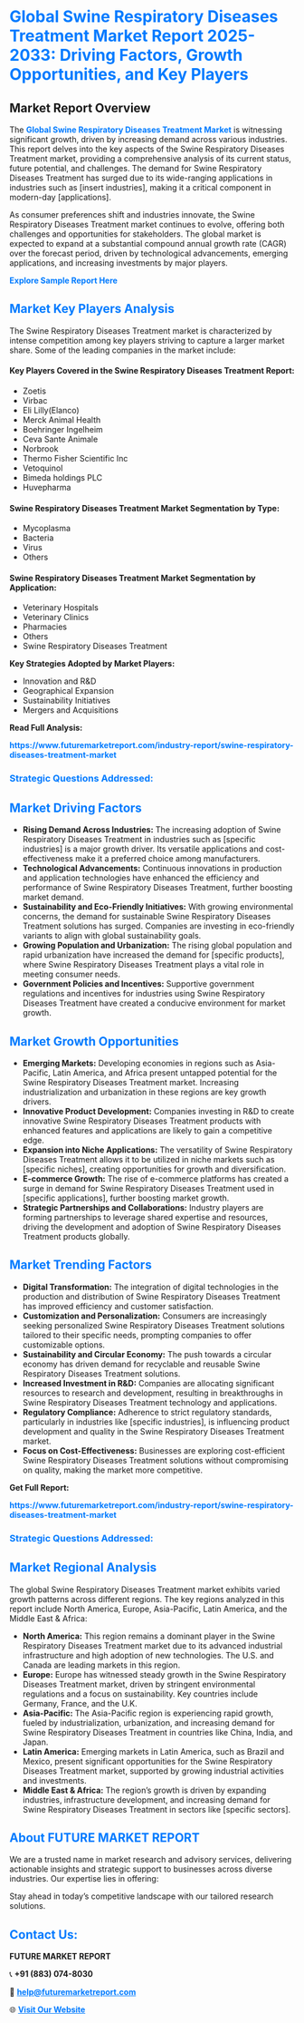 <h1 style="color: #007BFF;">Global Swine Respiratory Diseases Treatment Market Report 2025-2033: Driving Factors, Growth Opportunities, and Key Players</h1>

<section id="overview">
<h2>Market Report Overview</h2>
<p>The <a href="https://www.futuremarketreport.com/industry-report/swine-respiratory-diseases-treatment-market" style="color: #007BFF; text-decoration: none;"><strong>Global Swine Respiratory Diseases Treatment Market</strong></a> is witnessing significant growth, driven by increasing demand across various industries. This report delves into the key aspects of the Swine Respiratory Diseases Treatment market, providing a comprehensive analysis of its current status, future potential, and challenges. The demand for Swine Respiratory Diseases Treatment has surged due to its wide-ranging applications in industries such as [insert industries], making it a critical component in modern-day [applications].</p>
<p>As consumer preferences shift and industries innovate, the Swine Respiratory Diseases Treatment market continues to evolve, offering both challenges and opportunities for stakeholders. The global market is expected to expand at a substantial compound annual growth rate (CAGR) over the forecast period, driven by technological advancements, emerging applications, and increasing investments by major players.</p>
</section>

<section id="overview">
<p><a href="https://www.futuremarketreport.com/request-sample/reportId=126954" style="color: #007BFF; text-decoration: none;"><strong>Explore Sample Report Here</strong></a></p>
</section>

<section id="key-players">
<h2 style="color: #007BFF;">Market Key Players Analysis</h2>
<p>The Swine Respiratory Diseases Treatment market is characterized by intense competition among key players striving to capture a larger market share. Some of the leading companies in the market include:</p>
<h4>Key Players Covered in the Swine Respiratory Diseases Treatment Report:</h4>
<ul><li>Zoetis</li><li>Virbac</li><li>Eli Lilly(Elanco)</li><li>Merck Animal Health</li><li>Boehringer Ingelheim</li><li>Ceva Sante Animale</li><li>Norbrook</li><li>Thermo Fisher Scientific Inc</li><li>Vetoquinol</li><li>Bimeda holdings PLC</li><li>Huvepharma</li></ul>
<h4>Swine Respiratory Diseases Treatment Market Segmentation by Type:</h4>
<ul><li>Mycoplasma</li><li>Bacteria</li><li>Virus</li><li>Others</li></ul>

<h4>Swine Respiratory Diseases Treatment Market Segmentation by Application:</h4>
<ul><li>Veterinary Hospitals</li><li>Veterinary Clinics</li><li>Pharmacies</li><li>Others</li><li>Swine Respiratory Diseases Treatment</li></ul>
<p><strong>Key Strategies Adopted by Market Players:</strong></p>
<ul>
<li>Innovation and R&D</li>
<li>Geographical Expansion</li>
<li>Sustainability Initiatives</li>
<li>Mergers and Acquisitions</li>
</ul>
</section>

<section>
<p><strong>Read Full Analysis: </strong></p><a href="https://www.futuremarketreport.com/industry-report/swine-respiratory-diseases-treatment-market" style="color: #007BFF; text-decoration: none;"><strong>https://www.futuremarketreport.com/industry-report/swine-respiratory-diseases-treatment-market</strong></a>
<h3 style="color: #007BFF;">Strategic Questions Addressed:</h3>
</section>

<section id="driving-factors">
<h2 style="color: #007BFF;">Market Driving Factors</h2>
<ul>
<li><strong>Rising Demand Across Industries:</strong> The increasing adoption of Swine Respiratory Diseases Treatment in industries such as [specific industries] is a major growth driver. Its versatile applications and cost-effectiveness make it a preferred choice among manufacturers.</li>
<li><strong>Technological Advancements:</strong> Continuous innovations in production and application technologies have enhanced the efficiency and performance of Swine Respiratory Diseases Treatment, further boosting market demand.</li>
<li><strong>Sustainability and Eco-Friendly Initiatives:</strong> With growing environmental concerns, the demand for sustainable Swine Respiratory Diseases Treatment solutions has surged. Companies are investing in eco-friendly variants to align with global sustainability goals.</li>
<li><strong>Growing Population and Urbanization:</strong> The rising global population and rapid urbanization have increased the demand for [specific products], where Swine Respiratory Diseases Treatment plays a vital role in meeting consumer needs.</li>
<li><strong>Government Policies and Incentives:</strong> Supportive government regulations and incentives for industries using Swine Respiratory Diseases Treatment have created a conducive environment for market growth.</li>
</ul>
</section>

<section id="growth-opportunities">
<h2 style="color: #007BFF;">Market Growth Opportunities</h2>
<ul>
<li><strong>Emerging Markets:</strong> Developing economies in regions such as Asia-Pacific, Latin America, and Africa present untapped potential for the Swine Respiratory Diseases Treatment market. Increasing industrialization and urbanization in these regions are key growth drivers.</li>
<li><strong>Innovative Product Development:</strong> Companies investing in R&D to create innovative Swine Respiratory Diseases Treatment products with enhanced features and applications are likely to gain a competitive edge.</li>
<li><strong>Expansion into Niche Applications:</strong> The versatility of Swine Respiratory Diseases Treatment allows it to be utilized in niche markets such as [specific niches], creating opportunities for growth and diversification.</li>
<li><strong>E-commerce Growth:</strong> The rise of e-commerce platforms has created a surge in demand for Swine Respiratory Diseases Treatment used in [specific applications], further boosting market growth.</li>
<li><strong>Strategic Partnerships and Collaborations:</strong> Industry players are forming partnerships to leverage shared expertise and resources, driving the development and adoption of Swine Respiratory Diseases Treatment products globally.</li>
</ul>
</section>

<section id="trending-factors">
<h2 style="color: #007BFF;">Market Trending Factors</h2>
<ul>
<li><strong>Digital Transformation:</strong> The integration of digital technologies in the production and distribution of Swine Respiratory Diseases Treatment has improved efficiency and customer satisfaction.</li>
<li><strong>Customization and Personalization:</strong> Consumers are increasingly seeking personalized Swine Respiratory Diseases Treatment solutions tailored to their specific needs, prompting companies to offer customizable options.</li>
<li><strong>Sustainability and Circular Economy:</strong> The push towards a circular economy has driven demand for recyclable and reusable Swine Respiratory Diseases Treatment solutions.</li>
<li><strong>Increased Investment in R&D:</strong> Companies are allocating significant resources to research and development, resulting in breakthroughs in Swine Respiratory Diseases Treatment technology and applications.</li>
<li><strong>Regulatory Compliance:</strong> Adherence to strict regulatory standards, particularly in industries like [specific industries], is influencing product development and quality in the Swine Respiratory Diseases Treatment market.</li>
<li><strong>Focus on Cost-Effectiveness:</strong> Businesses are exploring cost-efficient Swine Respiratory Diseases Treatment solutions without compromising on quality, making the market more competitive.</li>
</ul>
</section>

<section>
<p><strong>Get Full Report: </strong></p><a href="https://www.futuremarketreport.com/industry-report/swine-respiratory-diseases-treatment-market" style="color: #007BFF; text-decoration: none;"><strong>https://www.futuremarketreport.com/industry-report/swine-respiratory-diseases-treatment-market</strong></a>
<h3 style="color: #007BFF;">Strategic Questions Addressed:</h3>
</section>


<section id="regional-analysis">
<h2 style="color: #007BFF;">Market Regional Analysis</h2>
<p>The global Swine Respiratory Diseases Treatment market exhibits varied growth patterns across different regions. The key regions analyzed in this report include North America, Europe, Asia-Pacific, Latin America, and the Middle East & Africa:</p>
<ul>
<li><strong>North America:</strong> This region remains a dominant player in the Swine Respiratory Diseases Treatment market due to its advanced industrial infrastructure and high adoption of new technologies. The U.S. and Canada are leading markets in this region.</li>
<li><strong>Europe:</strong> Europe has witnessed steady growth in the Swine Respiratory Diseases Treatment market, driven by stringent environmental regulations and a focus on sustainability. Key countries include Germany, France, and the U.K.</li>
<li><strong>Asia-Pacific:</strong> The Asia-Pacific region is experiencing rapid growth, fueled by industrialization, urbanization, and increasing demand for Swine Respiratory Diseases Treatment in countries like China, India, and Japan.</li>
<li><strong>Latin America:</strong> Emerging markets in Latin America, such as Brazil and Mexico, present significant opportunities for the Swine Respiratory Diseases Treatment market, supported by growing industrial activities and investments.</li>
<li><strong>Middle East & Africa:</strong> The region’s growth is driven by expanding industries, infrastructure development, and increasing demand for Swine Respiratory Diseases Treatment in sectors like [specific sectors].</li>
</ul>
</section>

<footer>
<h2 style="color: #007BFF;">About FUTURE MARKET REPORT</h2>
<p>We are a trusted name in market research and advisory services, delivering actionable insights and strategic support to businesses across diverse industries. Our expertise lies in offering:</p>

<p>Stay ahead in today’s competitive landscape with our tailored research solutions.</p>

<h2 style="color: #007BFF;">Contact Us:</h2>
<p><strong>FUTURE MARKET REPORT</strong></p>
<p>📞 <strong>+91 (883) 074-8030</strong></p>
<p>📧 <strong><a href="mailto:help@futuremarketreport.com" style="color: #007BFF;">help@futuremarketreport.com</a></strong></p>
<p>🌐 <strong><a href="https://www.futuremarketreport.com/" style="color: #007BFF;">Visit Our Website</a></strong></p>
</footer>